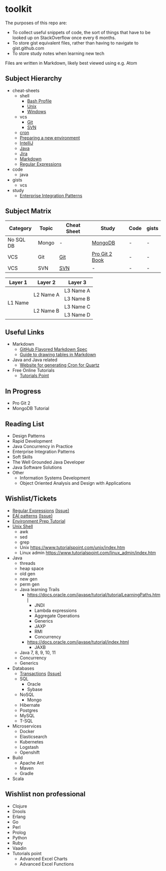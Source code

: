 # toolkit

The purposes of this repo are:
* To collect useful snippets of code, the sort of things that have to be looked up on StackOverflow once every 6 months.
* To store gist equivalent files, rather than having to navigate to gist.github.com
* To store study notes when learning new tech

Files are written in Markdown, likely best viewed using e.g. Atom

## Subject Hierarchy
* cheat-sheets
  * shell
    * [Bash Profile](/cheat-sheets/shell/bash_profile.md)
    * [Unix](/cheat-sheets/shell/unix-shell.md)
    * [Windows](/cheat-sheets/shell/win-shell.md)
  * vcs
    * [Git](/cheat-sheets/vcs/git.md)
    * [SVN](/cheat-sheets/vcs/svn.md)
  * [cron](/cron.md)
  * [Preparing a new environment]()
  * [IntelliJ]()
  * [Java]()
  * [Jira]()
  * [Markdown]()
  * [Regular Expressions]()
* code
    * java
* gists
    * vcs
* study
    * [Enterprise Integration Patterns](/study/eai.md)

## Subject Matrix
| Category | Topic | Cheat Sheet | Study | Code | gists |
| --- | --- | --- | --- | --- | --- |
| No SQL DB | Mongo | - | [MongoDB](/study/mongo_tutorialspoint.md) | - | - |
| VCS | Git | [Git](/vcs/git.md) | [Pro Git 2 Book](/study/git_progit2.md) | - | - |
| VCS | SVN | [SVN](/vcs/svn.md) | - | - | - |

<table>
    <thead>
        <tr>
            <th>Layer 1</th>
            <th>Layer 2</th>
            <th>Layer 3</th>
        </tr>
    </thead>
    <tbody>
        <tr>
            <td rowspan=4>L1 Name</td>
            <td rowspan=2>L2 Name A</td>
            <td>L3 Name A</td>
        </tr>
        <tr>
            <td>L3 Name B</td>
        </tr>
        <tr>
            <td rowspan=2>L2 Name B</td>
            <td>L3 Name C</td>
        </tr>
        <tr>
            <td>L3 Name D</td>
        </tr>
    </tbody>
</table>

## Useful Links
* Markdown
  * [GitHub Flavored Markdown Spec](https://github.github.com/gfm/)
  * [Guide to drawing tables in Markdown](https://www.tablesgenerator.com/markdown_tables)
* Java and Java related
  * [Website for generating Cron for Quartz](https://www.freeformatter.com/cron-expression-generator-quartz.html)
* Free Online Tutorials
  * [Tutorials Point](https://www.tutorialspoint.com/tutorialslibrary.htm)


## In Progress
* Pro Git 2
* MongoDB Tutorial

## Reading List
* Design Patterns
* Rapid Development
* Java Concurrency in Practice
* Enterprise Integration Patterns
* Soft Skills
* The Well Grounded Java Developer
* Java Software Solutions
* Other
  * Information Systems Development
  * Object Oriented Analysis and Design with Applications

## Wishlist/Tickets
* [Regular Expressions](/regex.md) [(Issue)](https://github.com/jamers/toolkit/issues/1)
* [EAI patterns](/eai.md) [(Issue)](https://github.com/jamers/toolkit/issues/2)
* [Environment Prep Tutorial](/environment_setup.md)
* [Unix Shell](/unix.md)
  * awk
  * sed
  * grep
  * Unix https://www.tutorialspoint.com/unix/index.htm
  * Linux admin https://www.tutorialspoint.com/linux_admin/index.htm
* Java
  * threads
  * heap space
  * old gen
  * new gen
  * perm gen
  * Java learning Trails  
    * https://docs.oracle.com/javase/tutorial/tutorialLearningPaths.html
      * JNDI
      * Lambda expressions
      * Aggregate Operations
      * Generics
      * JAXP
      * RMI
      * Concurrency
    * https://docs.oracle.com/javase/tutorial/index.html
      * JAXB
  * Java 7, 8, 9, 10, 11
  * Concurrency
  * Generics
* Databases
  * [Transactions](/transactions.md) [(Issue)](https://github.com/jamers/toolkit/issues/3)
  * SQL
    * Oracle
    * Sybase
  * NoSQL
    * Mongo
  * Hibernate
  * Postgres
  * MySQL
  * T-SQL
* Microservices
  * Docker
  * Elasticsearch
  * Kubernetes
  * Logstash
  * Openshift
* Build
  * Apache Ant
  * Maven
  * Gradle
* Scala

## Wishlist non professional
* Clojure
* Drools
* Erlang
* Go
* Perl
* Prolog
* Python
* Ruby
* Vaadin
* Tutorials point
  * Advanced Excel Charts
  * Advanced Excel Functions
